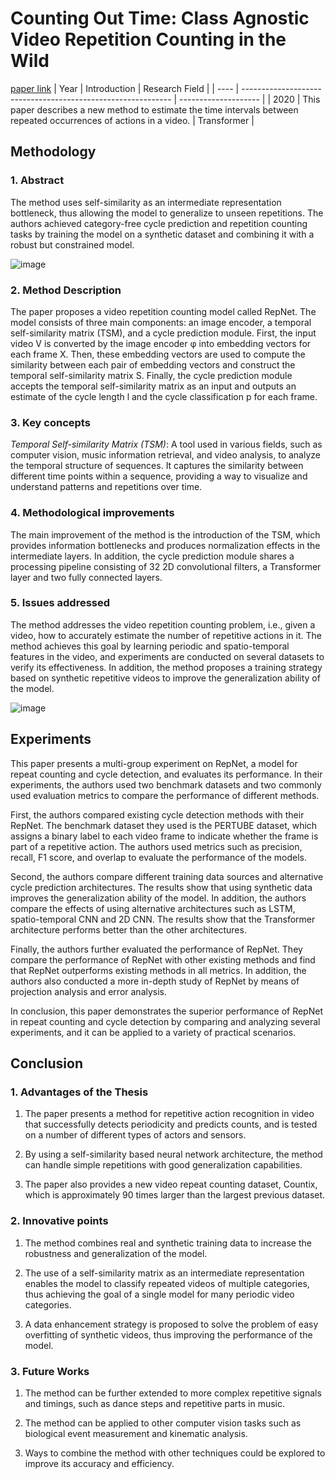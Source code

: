 # Counting Out Time: Class Agnostic Video Repetition Counting in the Wild
[paper link](https://arxiv.org/pdf/2006.15418.pdf) 
| Year | Introduction                                                         | Research Field                 |
| ---- | ------------------------------------------------------------ | -------------------- |
| 2020 | This paper describes a new method to estimate the time intervals between repeated occurrences of actions in a video.         | Transformer           |

## Methodology

### 1. Abstract
  The method uses self-similarity as an intermediate representation bottleneck, thus allowing the model to generalize to unseen repetitions. The authors achieved category-free cycle prediction and repetition counting tasks by training the model on a synthetic dataset and combining it with a robust but constrained model. 

  ![image](https://github.com/Zhang-Bocheng/paper-reading/assets/160409071/aa44b732-0aa4-4e0d-96b0-bfc435203b42)

### 2. Method Description 
  The paper proposes a video repetition counting model called RepNet. The model consists of three main components: an image encoder, a temporal self-similarity matrix (TSM), and a cycle prediction module. First, the input video V is converted by the image encoder φ into embedding vectors for each frame X. Then, these embedding vectors are used to compute the similarity between each pair of embedding vectors and construct the temporal self-similarity matrix S. Finally, the cycle prediction module accepts the temporal self-similarity matrix as an input and outputs an estimate of the cycle length l and the cycle classification p for each frame.
  
### 3. Key concepts
  _Temporal Self-similarity Matrix (TSM)_: A tool used in various fields, such as computer vision, music information retrieval, and video analysis, to analyze the temporal structure of sequences. It captures the similarity between different time points within a sequence, providing a way to visualize and understand patterns and repetitions over time.
  
### 4. Methodological improvements
  The main improvement of the method is the introduction of the TSM, which provides information bottlenecks and produces normalization effects in the intermediate layers. In addition, the cycle prediction module shares a processing pipeline consisting of 32 2D convolutional filters, a Transformer layer and two fully connected layers.
  
### 5. Issues addressed 
  The method addresses the video repetition counting problem, i.e., given a video, how to accurately estimate the number of repetitive actions in it. The method achieves this goal by learning periodic and spatio-temporal features in the video, and experiments are conducted on several datasets to verify its effectiveness. In addition, the method proposes a training strategy based on synthetic repetitive videos to improve the generalization ability of the model.

  ![image](https://github.com/Zhang-Bocheng/paper-reading/assets/160409071/1450dddd-b35f-4376-940f-e496a3dbe5a8)

## Experiments
  This paper presents a multi-group experiment on RepNet, a model for repeat counting and cycle detection, and evaluates its performance. In their experiments, the authors used two benchmark datasets and two commonly used evaluation metrics to compare the performance of different methods.

First, the authors compared existing cycle detection methods with their RepNet. The benchmark dataset they used is the PERTUBE dataset, which assigns a binary label to each video frame to indicate whether the frame is part of a repetitive action. The authors used metrics such as precision, recall, F1 score, and overlap to evaluate the performance of the models. 

Second, the authors compare different training data sources and alternative cycle prediction architectures. The results show that using synthetic data improves the generalization ability of the model. In addition, the authors compare the effects of using alternative architectures such as LSTM, spatio-temporal CNN and 2D CNN. The results show that the Transformer architecture performs better than the other architectures.

Finally, the authors further evaluated the performance of RepNet. They compare the performance of RepNet with other existing methods and find that RepNet outperforms existing methods in all metrics. In addition, the authors also conducted a more in-depth study of RepNet by means of projection analysis and error analysis.

In conclusion, this paper demonstrates the superior performance of RepNet in repeat counting and cycle detection by comparing and analyzing several experiments, and it can be applied to a variety of practical scenarios.

## Conclusion
### 1. Advantages of the Thesis
  1. The paper presents a method for repetitive action recognition in video that successfully detects periodicity and predicts counts, and is tested on a number of different types of actors and sensors.
  
  2. By using a self-similarity based neural network architecture, the method can handle simple repetitions with good generalization capabilities.
  
  3. The paper also provides a new video repeat counting dataset, Countix, which is approximately 90 times larger than the largest previous dataset.
     
### 2. Innovative points
  1. The method combines real and synthetic training data to increase the robustness and generalization of the model.
  
  2. The use of a self-similarity matrix as an intermediate representation enables the model to classify repeated videos of multiple categories, thus achieving the goal of a single model for many periodic video categories.
  
  3. A data enhancement strategy is proposed to solve the problem of easy overfitting of synthetic videos, thus improving the performance of the model.
     
### 3. Future Works
  1. The method can be further extended to more complex repetitive signals and timings, such as dance steps and repetitive parts in music.
  
  2. The method can be applied to other computer vision tasks such as biological event measurement and kinematic analysis.
  
  3. Ways to combine the method with other techniques could be explored to improve its accuracy and efficiency.
